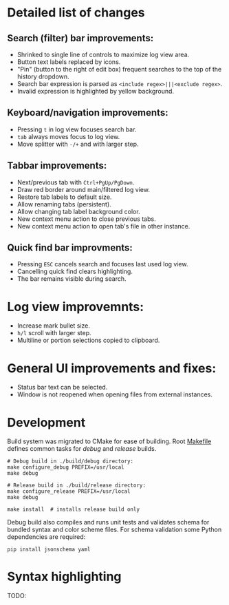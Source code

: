 Detailed list of changes
=========================

## Search (filter) bar improvements:
- Shrinked to single line of controls to maximize log view area.
- Button text labels replaced by icons.
- "Pin" (button to the right of edit box) frequent searches to the top of the history dropdown.
- Search bar expression is parsed as `<include regex>|||<exclude regex>`.
- Invalid expression is highlighted by yellow background.


## Keyboard/navigation improvements:
- Pressing `t` in log view focuses search bar.
- `tab` always moves focus to log view.
- Move splitter with `-/+` and with larger step.

## Tabbar improvements:
- Next/previous tab with `Ctrl+PgUp/PgDown`.
- Draw red border around main/filtered log view.
- Restore tab labels to default size.
- Allow renaming tabs (persistent).
- Allow changing tab label background color.
- New context menu action to close previous tabs.
- New context menu action to open tab's file in other instance.

## Quick find bar improvments:
- Pressing `ESC` cancels search and focuses last used log view.
- Cancelling quick find clears highlighting.
- The bar remains visible during search.

# Log view improvemnts:
- Increase mark bullet size.
- `h/l` scroll with larger step.
- Multiline or portion selections copied to clipboard.

# General UI improvements and fixes:
- Status bar text can be selected.
- Window is not reopened when opening files from external instances.

Development
===========

Build system was migrated to CMake for ease of building.
Root [Makefile](#Makefile) defines common tasks for *debug* and *release* builds.

```
# Debug build in ./build/debug directory:
make configure_debug PREFIX=/usr/local
make debug

# Release build in ./build/release directory:
make configure_release PREFIX=/usr/local
make debug

make install  # installs release build only
```

Debug build also compiles and runs unit tests and validates schema for
bundled syntax and color scheme files. For schema validation some Python dependencies are required:
```
pip install jsonschema yaml
```

Syntax highlighting
===================

TODO: